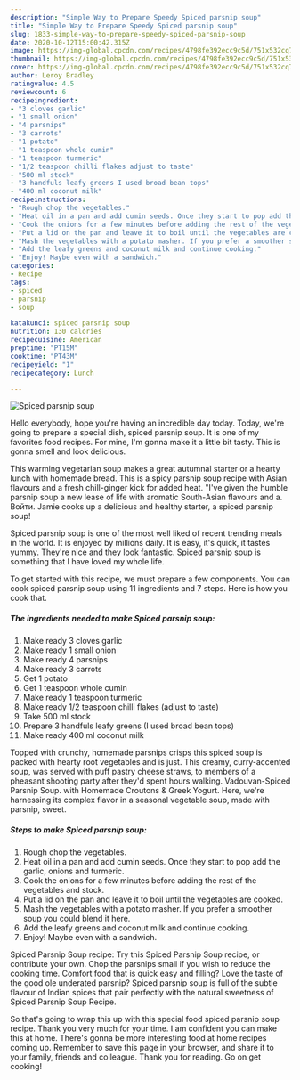 ```yaml
---
description: "Simple Way to Prepare Speedy Spiced parsnip soup"
title: "Simple Way to Prepare Speedy Spiced parsnip soup"
slug: 1833-simple-way-to-prepare-speedy-spiced-parsnip-soup
date: 2020-10-12T15:00:42.315Z
image: https://img-global.cpcdn.com/recipes/4798fe392ecc9c5d/751x532cq70/spiced-parsnip-soup-recipe-main-photo.jpg
thumbnail: https://img-global.cpcdn.com/recipes/4798fe392ecc9c5d/751x532cq70/spiced-parsnip-soup-recipe-main-photo.jpg
cover: https://img-global.cpcdn.com/recipes/4798fe392ecc9c5d/751x532cq70/spiced-parsnip-soup-recipe-main-photo.jpg
author: Leroy Bradley
ratingvalue: 4.5
reviewcount: 6
recipeingredient:
- "3 cloves garlic"
- "1 small onion"
- "4 parsnips"
- "3 carrots"
- "1 potato"
- "1 teaspoon whole cumin"
- "1 teaspoon turmeric"
- "1/2 teaspoon chilli flakes adjust to taste"
- "500 ml stock"
- "3 handfuls leafy greens I used broad bean tops"
- "400 ml coconut milk"
recipeinstructions:
- "Rough chop the vegetables."
- "Heat oil in a pan and add cumin seeds. Once they start to pop add the garlic, onions and turmeric."
- "Cook the onions for a few minutes before adding the rest of the vegetables and stock."
- "Put a lid on the pan and leave it to boil until the vegetables are cooked."
- "Mash the vegetables with a potato masher. If you prefer a smoother soup you could blend it here."
- "Add the leafy greens and coconut milk and continue cooking."
- "Enjoy! Maybe even with a sandwich."
categories:
- Recipe
tags:
- spiced
- parsnip
- soup

katakunci: spiced parsnip soup 
nutrition: 130 calories
recipecuisine: American
preptime: "PT15M"
cooktime: "PT43M"
recipeyield: "1"
recipecategory: Lunch

---
```



![Spiced parsnip soup](https://img-global.cpcdn.com/recipes/4798fe392ecc9c5d/751x532cq70/spiced-parsnip-soup-recipe-main-photo.jpg)

Hello everybody, hope you're having an incredible day today. Today, we're going to prepare a special dish, spiced parsnip soup. It is one of my favorites food recipes. For mine, I'm gonna make it a little bit tasty. This is gonna smell and look delicious.

This warming vegetarian soup makes a great autumnal starter or a hearty lunch with homemade bread. This is a spicy parsnip soup recipe with Asian flavours and a fresh chill-ginger kick for added heat. &#34;I&#39;ve given the humble parsnip soup a new lease of life with aromatic South-Asian flavours and a. Войти. Jamie cooks up a delicious and healthy starter, a spiced parsnip soup!

Spiced parsnip soup is one of the most well liked of recent trending meals in the world. It is enjoyed by millions daily. It is easy, it's quick, it tastes yummy. They're nice and they look fantastic. Spiced parsnip soup is something that I have loved my whole life.


To get started with this recipe, we must prepare a few components. You can cook spiced parsnip soup using 11 ingredients and 7 steps. Here is how you cook that.

<!--inarticleads1-->

##### The ingredients needed to make Spiced parsnip soup:

1. Make ready 3 cloves garlic
1. Make ready 1 small onion
1. Make ready 4 parsnips
1. Make ready 3 carrots
1. Get 1 potato
1. Get 1 teaspoon whole cumin
1. Make ready 1 teaspoon turmeric
1. Make ready 1/2 teaspoon chilli flakes (adjust to taste)
1. Take 500 ml stock
1. Prepare 3 handfuls leafy greens (I used broad bean tops)
1. Make ready 400 ml coconut milk


Topped with crunchy, homemade parsnips crisps this spiced soup is packed with hearty root vegetables and is just. This creamy, curry-accented soup, was served with puff pastry cheese straws, to members of a pheasant shooting party after they&#39;d spent hours walking. Vadouvan-Spiced Parsnip Soup. with Homemade Croutons &amp; Greek Yogurt. Here, we&#39;re harnessing its complex flavor in a seasonal vegetable soup, made with parsnip, sweet. 

<!--inarticleads2-->

##### Steps to make Spiced parsnip soup:

1. Rough chop the vegetables.
1. Heat oil in a pan and add cumin seeds. Once they start to pop add the garlic, onions and turmeric.
1. Cook the onions for a few minutes before adding the rest of the vegetables and stock.
1. Put a lid on the pan and leave it to boil until the vegetables are cooked.
1. Mash the vegetables with a potato masher. If you prefer a smoother soup you could blend it here.
1. Add the leafy greens and coconut milk and continue cooking.
1. Enjoy! Maybe even with a sandwich.


Spiced Parsnip Soup recipe: Try this Spiced Parsnip Soup recipe, or contribute your own. Chop the parsnips small if you wish to reduce the cooking time. Comfort food that is quick easy and filling? Love the taste of the good ole underated parsnip? Spiced parsnip soup is full of the subtle flavour of Indian spices that pair perfectly with the natural sweetness of Spiced Parsnip Soup Recipe. 

So that's going to wrap this up with this special food spiced parsnip soup recipe. Thank you very much for your time. I am confident you can make this at home. There's gonna be more interesting food at home recipes coming up. Remember to save this page in your browser, and share it to your family, friends and colleague. Thank you for reading. Go on get cooking!
